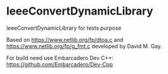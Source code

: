 # IeeeConvertDynamicLibrary
IeeeConvertDynamicLibrary for tests purpose

Based on https://www.netlib.org/fp/dtoa.c and https://www.netlib.org/fp/g_fmt.c developed by David M. Gay.

For build need use Embarcadero Dev C++: https://github.com/Embarcadero/Dev-Cpp
